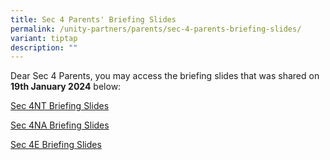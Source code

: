 ```yaml
---
title: Sec 4 Parents' Briefing Slides
permalink: /unity-partners/parents/sec-4-parents-briefing-slides/
variant: tiptap
description: ""
---
```

<p>Dear Sec 4 Parents, you may access the briefing slides that was shared on <strong>19th January 2024</strong> below:</p><p></p><p><a href="https://online.fliphtml5.com/xkkgy/qwpf/" rel="noopener noreferrer nofollow" target="_blank">Sec 4NT Briefing Slides</a></p><p></p><p><a href="https://online.fliphtml5.com/xkkgy/vckr/" rel="noopener noreferrer nofollow" target="_blank">Sec 4NA Briefing Slides</a></p><p></p><p><a href="https://online.fliphtml5.com/xkkgy/cdhe/" rel="noopener noreferrer nofollow" target="_blank">Sec 4E Briefing Slides</a></p>